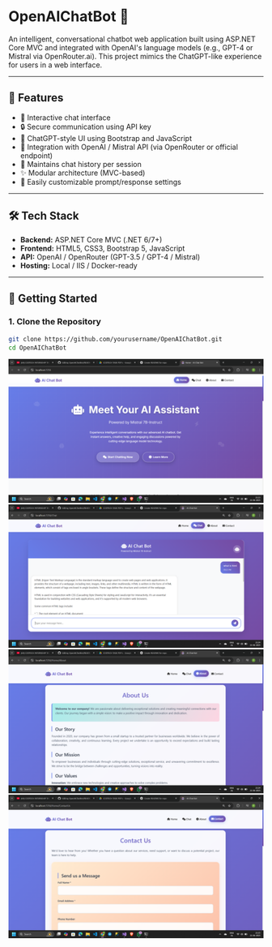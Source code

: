 # OpenAIChatBot 🤖

An intelligent, conversational chatbot web application built using ASP.NET Core MVC and integrated with OpenAI's language models (e.g., GPT-4 or Mistral via OpenRouter.ai). This project mimics the ChatGPT-like experience for users in a web interface.

---

## 🌟 Features

- 💬 Interactive chat interface
- 🔒 Secure communication using API key
- 🎯 ChatGPT-style UI using Bootstrap and JavaScript
- 🧠 Integration with OpenAI / Mistral API (via OpenRouter or official endpoint)
- 📜 Maintains chat history per session
- ✨ Modular architecture (MVC-based)
- 🔧 Easily customizable prompt/response settings

---

## 🛠️ Tech Stack

- **Backend:** ASP.NET Core MVC (.NET 6/7+)
- **Frontend:** HTML5, CSS3, Bootstrap 5, JavaScript
- **API:** OpenAI / OpenRouter (GPT-3.5 / GPT-4 / Mistral)
- **Hosting:** Local / IIS / Docker-ready

---

## 🚀 Getting Started

### 1. Clone the Repository

```bash
git clone https://github.com/yourusername/OpenAIChatBot.git
cd OpenAIChatBot
```


![image alt](https://github.com/PranavBhimani25/OpenAIChatBot/blob/a3b188e49a2004f90b7ba43ed47eae84a011977f/OpenAIChatBot/wwwroot/1.png)
![image alt](https://github.com/PranavBhimani25/OpenAIChatBot/blob/a3b188e49a2004f90b7ba43ed47eae84a011977f/OpenAIChatBot/wwwroot/2.png)
![image alt](https://github.com/PranavBhimani25/OpenAIChatBot/blob/a3b188e49a2004f90b7ba43ed47eae84a011977f/OpenAIChatBot/wwwroot/3.png)
![image alt](https://github.com/PranavBhimani25/OpenAIChatBot/blob/a3b188e49a2004f90b7ba43ed47eae84a011977f/OpenAIChatBot/wwwroot/4.png)
